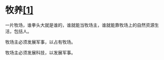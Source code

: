 # 牧养[[1]](./appendices/feature.md)

一片牧场，谁拳头大就是谁的，谁就能当牧场主，谁就能靠牧场上的自然资源生活，包括人。

牧场主必须发展军事，以占有牧场。

牧场主必须发展科技，以发展军事。
